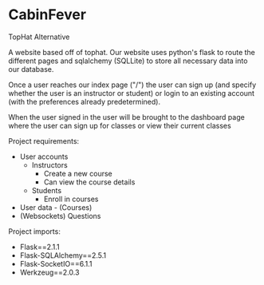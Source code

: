 # CabinFever

TopHat Alternative

A website based off of tophat. Our website uses python's flask to route the different pages and sqlalchemy (SQLLite) to store all necessary data into our database.

Once a user reaches our index page ("/") the user can sign up (and specify whether the user is an instructor or student) or login to an existing account (with the preferences already predetermined). 

When the user signed in the user will be brought to the dashboard page where the user can sign up for classes or view their current classes

Project requirements:
- User accounts
    - Instructors
        - Create a new course
        - Can view the course details
    - Students
        - Enroll in courses
- User data - (Courses)
- (Websockets) Questions

Project imports:
- Flask==2.1.1
- Flask-SQLAlchemy==2.5.1
- Flask-SocketIO==6.1.1
- Werkzeug==2.0.3
